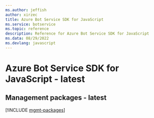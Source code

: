 ```yaml
---
ms.author: jeffish
author: xirzec
title: Azure Bot Service SDK for JavaScript
ms.service: botservice
ms.topic: reference
description: Reference for Azure Bot Service SDK for JavaScript
ms.data: 08/29/2022
ms.devlang: javascript
---
```

# Azure Bot Service SDK for JavaScript - latest

## Management packages - latest
[!INCLUDE [mgmt-packages](bot-service-mgmt-index.md)]
